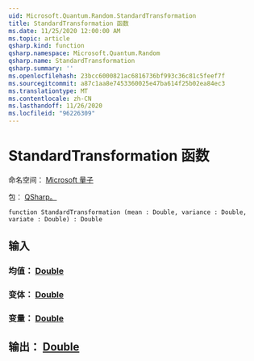 ```yaml
---
uid: Microsoft.Quantum.Random.StandardTransformation
title: StandardTransformation 函数
ms.date: 11/25/2020 12:00:00 AM
ms.topic: article
qsharp.kind: function
qsharp.namespace: Microsoft.Quantum.Random
qsharp.name: StandardTransformation
qsharp.summary: ''
ms.openlocfilehash: 23bcc6000821ac6816736bf993c36c81c5feef7f
ms.sourcegitcommit: a87c1aa8e7453360025e47ba614f25b02ea84ec3
ms.translationtype: MT
ms.contentlocale: zh-CN
ms.lasthandoff: 11/26/2020
ms.locfileid: "96226309"
---
```

# <a name="standardtransformation-function"></a>StandardTransformation 函数

命名空间： [Microsoft 量子](xref:Microsoft.Quantum.Random)

包： [QSharp。](https://nuget.org/packages/Microsoft.Quantum.QSharp.Core)




```qsharp
function StandardTransformation (mean : Double, variance : Double, variate : Double) : Double
```


## <a name="input"></a>输入

### <a name="mean--double"></a>均值： [Double](xref:microsoft.quantum.lang-ref.double)




### <a name="variance--double"></a>变体： [Double](xref:microsoft.quantum.lang-ref.double)




### <a name="variate--double"></a>变量： [Double](xref:microsoft.quantum.lang-ref.double)





## <a name="output--double"></a>输出： [Double](xref:microsoft.quantum.lang-ref.double)

